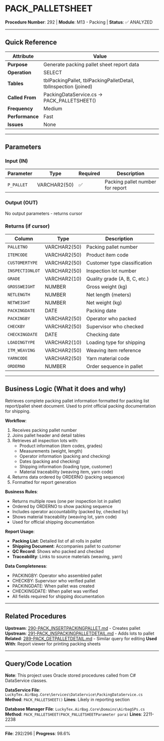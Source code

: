 # PACK_PALLETSHEET

**Procedure Number**: 292 | **Module**: M13 - Packing | **Status**: ✅ ANALYZED

---

## Quick Reference

| Attribute | Value |
|-----------|-------|
| **Purpose** | Generate packing pallet sheet report data |
| **Operation** | SELECT |
| **Tables** | tblPackingPallet, tblPackingPalletDetail, tblInspection (joined) |
| **Called From** | PackingDataService.cs → PACK_PALLETSHEET() |
| **Frequency** | Medium |
| **Performance** | Fast |
| **Issues** | None |

---

## Parameters

### Input (IN)

| Parameter | Type | Required | Description |
|-----------|------|----------|-------------|
| `P_PALLET` | VARCHAR2(50) | ✅ | Packing pallet number for report |

### Output (OUT)

No output parameters - returns cursor

### Returns (if cursor)

| Column | Type | Description |
|--------|------|-------------|
| `PALLETNO` | VARCHAR2(50) | Packing pallet number |
| `ITEMCODE` | VARCHAR2(50) | Product item code |
| `CUSTOMERTYPE` | VARCHAR2(50) | Customer type classification |
| `INSPECTIONLOT` | VARCHAR2(50) | Inspection lot number |
| `GRADE` | VARCHAR2(10) | Quality grade (A, B, C, etc.) |
| `GROSSWEIGHT` | NUMBER | Gross weight (kg) |
| `NETLENGTH` | NUMBER | Net length (meters) |
| `NETWEIGHT` | NUMBER | Net weight (kg) |
| `PACKINGDATE` | DATE | Packing date |
| `PACKINGBY` | VARCHAR2(50) | Operator who packed |
| `CHECKBY` | VARCHAR2(50) | Supervisor who checked |
| `CHECKINGDATE` | DATE | Checking date |
| `LOADINGTYPE` | VARCHAR2(10) | Loading type for shipping |
| `ITM_WEAVING` | VARCHAR2(50) | Weaving item reference |
| `YARNCODE` | VARCHAR2(50) | Yarn material code |
| `ORDERNO` | NUMBER | Order sequence in pallet |

---

## Business Logic (What it does and why)

Retrieves complete packing pallet information formatted for packing list report/pallet sheet document. Used to print official packing documentation for shipping.

**Workflow**:
1. Receives packing pallet number
2. Joins pallet header and detail tables
3. Retrieves all inspection lots with:
   - Product information (item codes, grades)
   - Measurements (weight, length)
   - Operator information (packing and checking)
   - Dates (packing and checking)
   - Shipping information (loading type, customer)
   - Material traceability (weaving item, yarn code)
4. Returns data ordered by ORDERNO (packing sequence)
5. Formatted for report generation

**Business Rules**:
- Returns multiple rows (one per inspection lot in pallet)
- Ordered by ORDERNO to show packing sequence
- Includes operator accountability (packed by, checked by)
- Shows material traceability (weaving lot, yarn code)
- Used for official shipping documentation

**Report Usage**:
- **Packing List**: Detailed list of all rolls in pallet
- **Shipping Document**: Accompanies pallet to customer
- **QC Record**: Shows who packed and checked
- **Traceability**: Links to source materials (weaving, yarn)

**Data Completeness**:
- PACKINGBY: Operator who assembled pallet
- CHECKBY: Supervisor who verified pallet
- PACKINGDATE: When pallet was created
- CHECKINGDATE: When pallet was verified
- All fields required for shipping documentation

---

## Related Procedures

**Upstream**: [290-PACK_INSERTPACKINGPALLET.md](./290-PACK_INSERTPACKINGPALLET.md) - Creates pallet
**Upstream**: [291-PACK_INSPACKINGPALLETDETAIL.md](./291-PACK_INSPACKINGPALLETDETAIL.md) - Adds lots to pallet
**Related**: [289-PACK_GETPALLETDETAIL.md](./289-PACK_GETPALLETDETAIL.md) - Similar query for editing
**Used With**: Report viewer for printing packing sheets

---

## Query/Code Location

**Note**: This project uses Oracle stored procedures called from C# DataService classes.

**DataService File**: `LuckyTex.AirBag.Core\Services\DataService\PackingDataService.cs`
**Method**: `PACK_PALLETSHEET()`
**Lines**: Likely in reporting section

**Database Manager File**: `LuckyTex.AirBag.Core\Domains\AirbagSPs.cs`
**Method**: `PACK_PALLETSHEET(PACK_PALLETSHEETParameter para)`
**Lines**: 2211-2238

---

**File**: 292/296 | **Progress**: 98.6%

